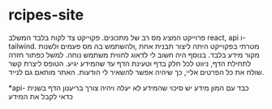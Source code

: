 # rcipes-site
פרוייקט המציג מס רב של מתכונים.
פקוייקט צד לקוח בלבד המשלב react, api ו-tailwind.
מטרתי בפקוייקט היתה ליצור תבנית אחת ,ולהשתמש בה מס פעמים ולשנות מקור מידע בלבד.
בנוסף היה חשוב לי לדאוג לחווית משתמש נוחה.
למשל כפתור חזרה לתחילת הדף, ניווט לכל חלק בדף וטעינת הדף עד שהמידע יגיע.
הטופס ליצרת קשר שולח את כל הפרטים אליי, כך שיהיה אפשר להשאיר לי הודעות.
האתר מותאם גם לנייד.

*api- כבד עם המון מידע יש סיכוי שהמידע לא יעלה ויהיה צורך בריענון הדף בשנית כדאי לקבל את המידע 
